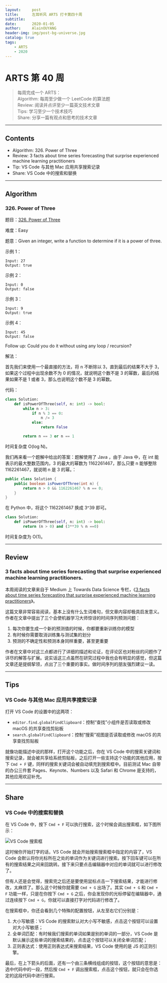 ```yaml
---
layout:     post
title:      左耳听风 ARTS 打卡第四十周
subtitle:   
date:       2020-01-05
author:     AlainOUYANG
header-img: img/post-bg-universe.jpg
catalog: true
tags:
    - ARTS
    - 2020
---
```


# ARTS 第 40 周

> 每周完成一个 ARTS：  
> Algorithm: 每周至少做一个 LeetCode 的算法题  
> Review: 阅读并点评至少一篇英文技术文章  
> Tips: 学习至少一个技术技巧  
> Share: 分享一篇有观点和思考的技术文章

---

## Contents

- Algorithm: 326. Power of Three
- Review: 3 facts about time series forecasting that surprise experienced machine learning practitioners
- Tip: VS Code 与其他 Mac 应用共享搜索记录
- Share: VS Code 中的搜索和替换

---

## Algorithm

### 326. Power of Three

题目：[326. Power of Three](https://leetcode.com/problems/power-of-three/)

难度：Easy

题意：Given an integer, write a function to determine if it is a power of three.

示例 1：

```script
Input: 27
Output: true
```

示例 2：

```script
Input: 0
Output: false
```

示例 3：

```script
Input: 9
Output: true
```

示例 4：

```script
Input: 45
Output: false
```

Follow up:
Could you do it without using any loop / recursion?

解法：

首先我们来使用一个最直接的方法，将 n 不断除以 3，直到最后的结果不大于 3，如果这个过程中出现余数不为 0 的情况，就说明这个数不是 3 的幂数，最后的结果如果不是 1 或者 3，那么也说明这个数不是 3 的幂数。

代码：

```python
class Solution:
    def isPowerOfThree(self, n: int) -> bool:
        while n > 3:
            if n % 3 == 0:
                n /= 3
            else:
                return False

        return n == 3 or n == 1
```

时间复杂度 O(log N)。

我们再来看一个题解中给出的答案：题解使用了 Java ，由于 Java 中，在 int 能表示的最大整数范围内，3 的最大的幂数为 1162261467，那么只要 n 能够整除 1162261467，就说明 n 是 3 的幂。：

```java
public class Solution {
    public boolean isPowerOfThree(int n) {
        return n > 0 && 1162261467 % n == 0;
    }
}
```

在 Python 中，将这个 1162261467 换成 3^39 即可。

```python
class Solution:
    def isPowerOfThree(self, n: int) -> bool:
        return (n > 0) and (3**39 % n ==0)
```

时间复杂度为 O(1)。

---

## Review

### 3 facts about time series forecasting that surprise experienced machine learning practitioners.

本周阅读的文章来自于 Medium 上 Towards Data Science 专栏，《[3 facts about time series forecasting that surprise experienced machine learning practitioners](https://towardsdatascience.com/3-facts-about-time-series-forecasting-that-surprise-experienced-machine-learning-practitioners-69c18ee89387)》。

这篇文章非常容易阅读，基本上没有什么生词难句，但文章内容却极具启发意义。作者在文章中提出了三个会使机器学习大师惊讶的时间序列预测问题：

1. 每次你要生成一个新的预测值的时候，你都要重新训练你的模型
2. 有时候你需要取消训练集与测试集的划分
3. 预测的不确定性和预测本身同样重要，甚至更重要

作者在文章中对这三点都进行了详细的描述和论证，在评论区也对粉丝的问题作了详尽的解答与扩展。说实话这三点虽然在研究过程中我也会有明显的感觉，但这篇文章还是提纲挈领，点出了三个重要的事实。做时间序列的朋友强烈建议一读。

---

## Tips

### VS Code 与其他 Mac 应用共享搜索记录

打开 VS Code 的设置中的这两项：

- `editor.find.globalFindClipboard`：控制“查找”小组件是否读取或修改 macOS 的共享查找剪贴板
- `search.globalFindClipboard`：控制“搜索”视图是否读取或修改 macOS 的共享查找剪贴板

就像功能描述中说的那样，打开这个功能之后，你在 VS Code 中的搜索关键词和搜索记录，就会被共享给系统剪贴板，之后打开一些支持这个功能的其他应用，按下 `Cmd + F` 键，同样的搜索关键词会被自动填充到搜索框中。目前测试 Mac 自带的办公三件套 Pages、Keynote、Numbers 以及 Safari 和 Chrome 是支持的，其他应用欢迎补充。

---

## Share

### VS Code 中的搜索和替换

在 VS Code 中，按下 `Cmd + F` 可以执行搜索，这个时候会调出搜索框，如下图所示：

![VS Code 搜索框](https://tva1.sinaimg.cn/large/006tNbRwgy1gamddftkygj30n801swej.jpg)

这时候你开始打字的话，VS Code 就会开始搜索搜索框中指定的内容了，VS Code 会默认将你光标所在之处的单词作为关键词进行搜索。按下回车键可以在所有的搜索结果之间来回跳转。接下来只要点击编辑器中对应的单词就可以进行修改了。

但有人还是会觉得，搜索完之后还是要使用鼠标点击一下搜索结果，才能进行修改，太麻烦了。那么这个时候你就需要 `Cmd + G` 出场了。其实 `Cmd + G` 和 `Cmd + F` 功能一样，只是在你按下 `Cmd + G` 之后，你会发现你的光标停留在编辑器中，通过连续按下 `Cmd + G`，你就可以直接打字对代码进行修改了。

在搜索框中，你还会看到几个特殊的配置按钮，从左至右它们分别是：

1. 大小写敏感：VS Code 的搜索默认对大小写不敏感，点击这个按钮可以设置对大小写敏感；
2. 全单词匹配：有时候我们搜索的单词如果是别的单词的一部分，VS Code 是默认展示这些单词的搜索结果的，点击这个按钮可以关闭全单词匹配；
3. 正则表达式：使用正则表达式来搜索结果，VS Code 使用的是 JS 的正则引擎。

最后，在上下箭头的后面，还有一个由三条横线组成的按钮，这个按钮的意思是：选中代码中的一段，然后按 `Cmd + F` 调出搜索框，点击这个按钮，就只会在你选定的这段代码中进行搜索。
